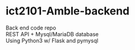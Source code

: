 # ict2101-Amble-backend
Back end code repo  
REST API + Mysql/MariaDB database  
Using Python3 w/ Flask and pymysql
